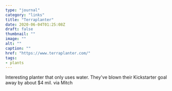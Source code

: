 ```yaml
---
type: "journal"
category: "links"
title: "Terraplanter"
date: 2020-06-04T01:25:08Z
draft: false
thumbnail: ""
image: ""
alt: ""
caption: ""
href: "https://www.terraplanter.com/"
tags:
- plants
---
```


Interesting planter that only uses water. They've blown their Kickstarter goal away by about $4 mil. via Mitch
